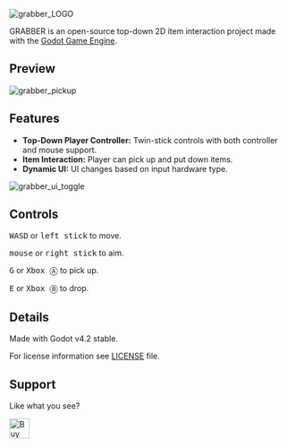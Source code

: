![grabber_LOGO](https://github.com/HeyNinety/Godot-4--Top-down-Pickup-Item-Project/assets/68526679/f78aa66a-014b-432d-a22c-4663ca542b05)

GRABBER is an open-source top-down 2D item interaction project made with the [Godot Game Engine](https://godotengine.org).


## Preview
![grabber_pickup](https://github.com/HeyNinety/Godot-4--Top-down-Pickup-Item-Project/assets/68526679/240dd089-f9c4-4ccd-95d5-dc54821cecfa)

## Features
- **Top-Down Player Controller:** Twin-stick controls with both controller and mouse support.
- **Item Interaction:** Player can pick up and put down items.
- **Dynamic UI:** UI changes based on input hardware type.

![grabber_ui_toggle](https://github.com/HeyNinety/Godot-4--Top-down-Pickup-Item-Project/assets/68526679/4206aa83-05ad-4669-81cc-4be9633b3bd0)


## Controls
<kbd>W</kbd><kbd>A</kbd><kbd>S</kbd><kbd>D</kbd> or <kbd>left stick</kbd> to move.

<kbd>mouse</kbd> or <kbd>right stick</kbd> to aim.

<kbd>G</kbd> or <kbd>Xbox Ⓐ</kbd> to pick up.

<kbd>E</kbd> or <kbd>Xbox Ⓑ</kbd> to drop.


## Details
Made with Godot v4.2 stable.

For license information see [LICENSE](LICENSE) file.



## Support
Like what you see?

<a href='https://ko-fi.com/W7W0CJP7P' target='_blank'><img height='36' style='border:0px;height:36px;' src='https://storage.ko-fi.com/cdn/kofi5.png?v=3' border='0' alt='Buy Me a Coffee at ko-fi.com' /></a>
